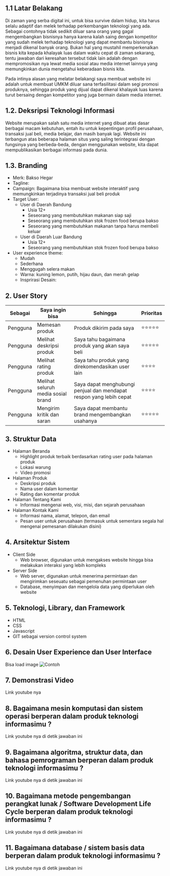 ## 1.1 Latar Belakang

Di zaman yang serba digital ini, untuk bisa survive dalam hidup, kita harus selalu adaptif dan melek terhadap perkembangan teknologi yang ada. Sebagai contohnya tidak sedikit diluar sana orang yang gagal mengembangkan bisnisnya hanya karena kalah saing dengan kompetitor yang sudah melek terhadap teknologi yang dapat membantu bisnisnya menjadi dikenal banyak orang. Bukan hal yang mustahil memperkenalkan bisnis kita kepada khalayak luas dalam waktu cepat di zaman sekarang, tentu jawaban dari keresahan tersebut tidak lain adalah dengan mempromosikan nya lewat media sosial atau media internet lainnya yang memungkinkan dunia mengetahui keberadaan bisnis kita.

Pada intinya alasan yang melatar belakangi saya membuat website ini adalah untuk membuat UMKM diluar sana terfasilitasi dalam segi promosi produknya, sehingga produk yang dijual dapat dikenal khalayak luas karena turut bersaing dengan kompetitor yang juga bermain dalam media internet.

## 1.2. Deksripsi Teknologi Informasi

Website merupakan salah satu media internet yang dibuat atas dasar berbagai macam kebutuhan, entah itu untuk kepentingan profil perusahaan, transaksi jual beli, media belajar, dan masih banyak lagi. Website ini terbangun atas beberapa halaman situs yang saling terintegrasi dengan fungsinya yang berbeda-beda, dengan menggunakan website, kita dapat mempublikasikan berbagai informasi pada dunia.

## 1.3. Branding

- Merk: Bakso Hegar
- Tagline:
- Campaign: Bagaimana bisa membuat website interaktif yang memungkinkan terjadinya transaksi jual beli produk
- Target User:
  - User di Daerah Bandung
    - Usia 12+
    - Seseorang yang membutuhkan makanan siap saji
    - Seseorang yang membutuhkan stok frozen food berupa bakso
    - Seseorang yang membutuhkan makanan tanpa harus membeli keluar
  - User di Daerah Luar Bandung
    - Usia 12+
    - Seseorang yang membutuhkan stok frozen food berupa bakso
- User experience theme:
  - Mudah
  - Sederhana
  - Menggugah selera makan
  - Warna: kuning lemon, putih, hijau daun, dan merah gelap
  * Insprirasi Desain:

## 2. User Story

| Sebagai  | Saya ingin bisa                    | Sehingga                                                            | Prioritas  |
| -------- | ---------------------------------- | ------------------------------------------------------------------- | ---------- |
| Pengguna | Memesan produk                     | Produk dikirim pada saya                                            | ⭐⭐⭐⭐⭐ |
| Pengguna | Melihat deskripsi produk           | Saya tahu bagaimana produk yang akan saya beli                      | ⭐⭐⭐⭐⭐ |
| Pengguna | Melihat rating produk              | Saya tahu produk yang direkomendasikan user lain                    | ⭐⭐⭐⭐   |
| Pengguna | Melihat seluruh media sosial brand | Saya dapat menghubungi penjual dan mendapat respon yang lebih cepat | ⭐⭐⭐⭐   |
| Pengguna | Mengirim kritik dan saran          | Saya dapat membantu brand mengembangkan usahanya                    | ⭐⭐⭐⭐⭐ |

## 3. Struktur Data

- Halaman Beranda
  - Highlight produk terbaik berdasarkan rating user pada halaman produk
  - Lokasi warung
  - Video promosi
- Halaman Produk
  - Deskripsi produk
  - Nama user dalam komentar
  - Rating dan komentar produk
- Halaman Tentang Kami
  - Informasi mengenai web, visi, misi, dan sejarah perusahaan
- Halaman Kontak Kami
  - Informasi nama, alamat, telepon, dan email
  - Pesan user untuk perusahaan (termasuk untuk sementara segala hal mengenai pemesanan dilakukan disini)

## 4. Arsitektur Sistem

- Client Side
  - Web browser, digunakan untuk mengakses website hingga bisa melakukan interaksi yang lebih kompleks
- Server Side
  - Web server, digunakan untuk menerima permintaan dan mengirimkan seseuatu sebagai pemenuhan permintaan user
  - Database, menyimpan dan mengelola data yang diperlukan oleh website

## 5. Teknologi, Library, dan Framework

- HTML
- CSS
- Javascript
- GIT sebagai version control system

## 6. Desain User Experience dan User Interface

Bisa load image
![Contoh](https://fastly.picsum.photos/id/318/536/354.jpg?hmac=Ixy-wle80nudIR_cmnF1iY2y6rMUH7_9sk-BP1fTpM8)

## 7. Demonstrasi Video

Link youtube nya

## 8. Bagaimana mesin komputasi dan sistem operasi berperan dalam produk teknologi informasimu ?

Link youtube nya di detik jawaban ini

## 9. Bagaimana algoritma, struktur data, dan bahasa pemrograman berperan dalam produk teknologi informasimu ?

Link youtube nya di detik jawaban ini

## 10. Bagaimana metode pengembangan perangkat lunak / Software Development Life Cycle berperan dalam produk teknologi informasimu ?

Link youtube nya di detik jawaban ini

## 11. Bagaimana database / sistem basis data berperan dalam produk teknologi informasimu ?

Link youtube nya di detik jawaban ini
